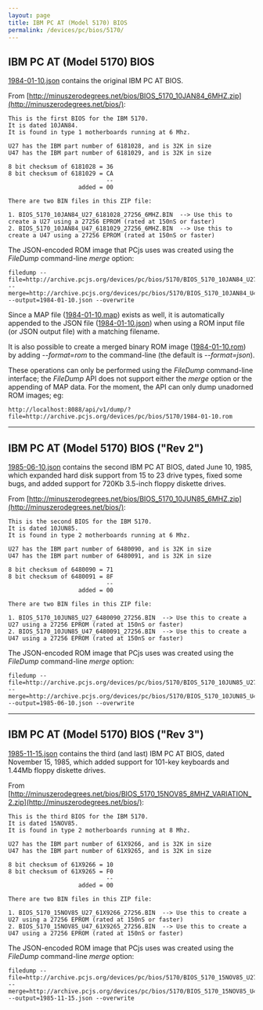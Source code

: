 ```yaml
---
layout: page
title: IBM PC AT (Model 5170) BIOS
permalink: /devices/pc/bios/5170/
---
```


IBM PC AT (Model 5170) BIOS
---
[1984-01-10.json](1984-01-10.json) contains the original IBM PC AT BIOS.

From [http://minuszerodegrees.net/bios/BIOS_5170_10JAN84_6MHZ.zip](http://minuszerodegrees.net/bios/):

	This is the first BIOS for the IBM 5170.
	It is dated 10JAN84.
	It is found in type 1 motherboards running at 6 Mhz.
	
	U27 has the IBM part number of 6181028, and is 32K in size
	U47 has the IBM part number of 6181029, and is 32K in size
	
	8 bit checksum of 6181028 = 36
	8 bit checksum of 6181029 = CA
	                            --
	                    added = 00
	
	There are two BIN files in this ZIP file:
	
	1. BIOS_5170_10JAN84_U27_6181028_27256_6MHZ.BIN  --> Use this to create a U27 using a 27256 EPROM (rated at 150nS or faster)
	2. BIOS_5170_10JAN84_U47_6181029_27256_6MHZ.BIN  --> Use this to create a U47 using a 27256 EPROM (rated at 150nS or faster)

The JSON-encoded ROM image that PCjs uses was created using the *FileDump* command-line *merge* option:

	filedump --file=http://archive.pcjs.org/devices/pc/bios/5170/BIOS_5170_10JAN84_U27_6181028_27256_6MHZ.BIN --merge=http://archive.pcjs.org/devices/pc/bios/5170/BIOS_5170_10JAN84_U47_6181029_27256_6MHZ.BIN --output=1984-01-10.json --overwrite
	
Since a MAP file ([1984-01-10.map](1984-01-10.map)) exists as well, it is automatically appended to the JSON file
([1984-01-10.json](1984-01-10.json)) when using a ROM input file (or JSON output file) with a matching filename.

It is also possible to create a merged binary ROM image ([1984-01-10.rom](http://archive.pcjs.org/devices/pc/bios/5170/1984-01-10.rom))
by adding *--format=rom* to the command-line (the default is *--format=json*).

These operations can only be performed using the *FileDump* command-line interface; the *FileDump* API does not support
either the *merge* option or the appending of MAP data.  For the moment, the API can only dump unadorned ROM images; eg:

	http://localhost:8088/api/v1/dump/?file=http://archive.pcjs.org/devices/pc/bios/5170/1984-01-10.rom

---

IBM PC AT (Model 5170) BIOS ("Rev 2")
---
[1985-06-10.json](1985-06-10.json) contains the second IBM PC AT BIOS, dated June 10, 1985, which expanded hard disk
support from 15 to 23 drive types, fixed some bugs, and added support for 720Kb 3.5-inch floppy diskette drives.

From [http://minuszerodegrees.net/bios/BIOS_5170_10JUN85_6MHZ.zip](http://minuszerodegrees.net/bios/):

	This is the second BIOS for the IBM 5170.
	It is dated 10JUN85.
	It is found in type 2 motherboards running at 6 Mhz.
	
	U27 has the IBM part number of 6480090, and is 32K in size
	U47 has the IBM part number of 6480091, and is 32K in size
	
	8 bit checksum of 6480090 = 71
	8 bit checksum of 6480091 = 8F
	                            --
	                    added = 00
	
	There are two BIN files in this ZIP file:
	
	1. BIOS_5170_10JUN85_U27_6480090_27256.BIN  --> Use this to create a U27 using a 27256 EPROM (rated at 150nS or faster)
	2. BIOS_5170_10JUN85_U47_6480091_27256.BIN  --> Use this to create a U47 using a 27256 EPROM (rated at 150nS or faster)

The JSON-encoded ROM image that PCjs uses was created using the *FileDump* command-line *merge* option:

	filedump --file=http://archive.pcjs.org/devices/pc/bios/5170/BIOS_5170_10JUN85_U27_6480090_27256.BIN --merge=http://archive.pcjs.org/devices/pc/bios/5170/BIOS_5170_10JUN85_U47_6480091_27256.BIN --output=1985-06-10.json --overwrite

---

IBM PC AT (Model 5170) BIOS ("Rev 3")
---
[1985-11-15.json](1985-11-15.json) contains the third (and last) IBM PC AT BIOS, dated November 15, 1985,
which added support for 101-key keyboards and 1.44Mb floppy diskette drives.

From [http://minuszerodegrees.net/bios/BIOS_5170_15NOV85_8MHZ_VARIATION_2.zip](http://minuszerodegrees.net/bios/):

	This is the third BIOS for the IBM 5170.
	It is dated 15NOV85.
	It is found in type 2 motherboards running at 8 Mhz.
	
	U27 has the IBM part number of 61X9266, and is 32K in size
	U47 has the IBM part number of 61X9265, and is 32K in size
	
	8 bit checksum of 61X9266 = 10
	8 bit checksum of 61X9265 = F0
	                            --
	                    added = 00
	
	There are two BIN files in this ZIP file:
	
	1. BIOS_5170_15NOV85_U27_61X9266_27256.BIN  --> Use this to create a U27 using a 27256 EPROM (rated at 150nS or faster)
	2. BIOS_5170_15NOV85_U47_61X9265_27256.BIN  --> Use this to create a U47 using a 27256 EPROM (rated at 150nS or faster)

The JSON-encoded ROM image that PCjs uses was created using the *FileDump* command-line *merge* option:

	filedump --file=http://archive.pcjs.org/devices/pc/bios/5170/BIOS_5170_15NOV85_U27_61X9266_27256.BIN --merge=http://archive.pcjs.org/devices/pc/bios/5170/BIOS_5170_15NOV85_U47_61X9265_27256.BIN --output=1985-11-15.json --overwrite
